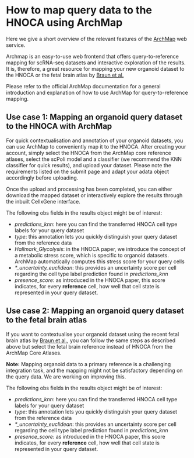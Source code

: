 # How to map query data to the HNOCA using ArchMap

Here we give a short overview of the relevant features of the [ArchMap](https://www.archmap.bio) web service.

Archmap is an easy-to-use web frontend that offers query-to-reference mapping for scRNA-seq datasets and interactive exploration of the results. It is, therefore, a great resource for mapping your new organoid dataset to the HNOCA or the fetal brain atlas by [Braun et al.](https://doi.org/10.1126/science.adf1226)

Please refer to the official ArchMap documentation for a general introduction and explanation of how to use ArchMap for query-to-reference mapping.


## Use case 1: Mapping an organoid query dataset to the HNOCA with ArchMap

For quick contextualisation and annotation of your organoid datasets, you can use ArchMap to conveniently map it to the HNOCA. After creating your account, simply select the HNOCA from the ArchMap core reference atlases, select the scPoli model and a classifier (we recommend the KNN classifier for quick results), and upload your dataset. Please note the requirements listed on the submit page and adapt your adata object accordingly before uploading.

Once the upload and processing has been completed, you can either download the mapped dataset or interactively explore the results through the inbuilt CellxGene interface.

The following obs fields in the results object might be of interest:

- *predictions_knn*: here you can find the transferred HNOCA cell type labels for your query dataset
- *type*: this annotation lets you quickly distinguish your query dataset from the reference data
- *Hallmark_Glycolysis*: in the HNOCA paper, we introduce the concept of a metabolic stress score, which is specific to organoid datasets. ArchMap automatically computes this stress score for your query cells
- *\*_uncertainty_euclidean*: this provides an uncertainty score per cell regarding the cell type label prediction found in *predictions_knn*
- *presence_score*: as introduced in the HNOCA paper, this score indicates, for every **reference** cell, how well that cell state is represented in your query dataset.


## Use case 2: Mapping an organoid query dataset to the fetal brain atlas

If you want to contextualise your organoid dataset using the recent fetal brain atlas by [Braun et al.](https://doi.org/10.1126/science.adf1226), you can follow the same steps as described above but select the fetal brain reference instead of HNOCA from the ArchMap Core Atlases.

**Note:** Mapping organoid data to a primary reference is a challenging integration task, and the mapping might not be satisfactory depending on the query data. We are working on improving this.

The following obs fields in the results object might be of interest:

- *predictions_knn*: here you can find the transferred HNOCA cell type labels for your query dataset
- *type*: this annotation lets you quickly distinguish your query dataset from the reference data
- *\*_uncertainty_euclidean*: this provides an uncertainty score per cell regarding the cell type label prediction found in *predictions_knn*
- *presence_score*: as introduced in the HNOCA paper, this score indicates, for every **reference** cell, how well that cell state is represented in your query dataset.
